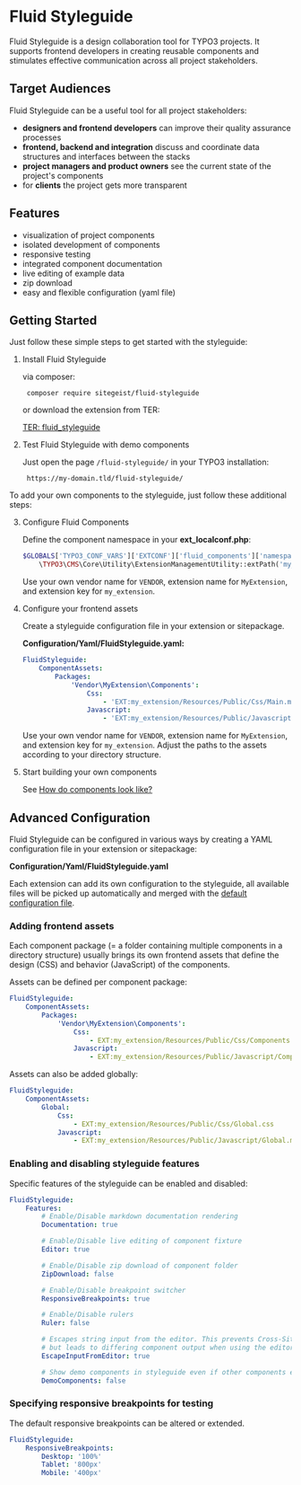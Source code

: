 # Fluid Styleguide

Fluid Styleguide is a design collaboration tool for TYPO3 projects. It supports frontend developers in creating reusable
components and stimulates effective communication across all project stakeholders.

## Target Audiences

Fluid Styleguide can be a useful tool for all project stakeholders:

* **designers and frontend developers** can improve their quality assurance processes
* **frontend, backend and integration** discuss and coordinate data structures and interfaces between the stacks
* **project managers and product owners** see the current state of the project's components
* for **clients** the project gets more transparent

## Features

* visualization of project components
* isolated development of components
* responsive testing
* integrated component documentation
* live editing of example data
* zip download
* easy and flexible configuration (yaml file)

## Getting Started

Just follow these simple steps to get started with the styleguide:

1. Install Fluid Styleguide

    via composer:

        composer require sitegeist/fluid-styleguide

    or download the extension from TER:

    [TER: fluid_styleguide](https://extensions.typo3.org/extension/fluid_styleguide/)

2. Test Fluid Styleguide with demo components

    Just open the page `/fluid-styleguide/` in your TYPO3 installation:

        https://my-domain.tld/fluid-styleguide/

To add your own components to the styleguide, just follow these additional steps:

3. Configure Fluid Components

    Define the component namespace in your **ext_localconf.php**:

    ```php
    $GLOBALS['TYPO3_CONF_VARS']['EXTCONF']['fluid_components']['namespaces']['VENDOR\\MyExtension\\Components'] =
        \TYPO3\CMS\Core\Utility\ExtensionManagementUtility::extPath('my_extension', 'Resources/Private/Components');
    ```

    Use your own vendor name for `VENDOR`, extension name for `MyExtension`, and extension key for `my_extension`.

4. Configure your frontend assets

    Create a styleguide configuration file in your extension or sitepackage.
    
    **Configuration/Yaml/FluidStyleguide.yaml:**

    ```yaml
    FluidStyleguide:
        ComponentAssets:
            Packages:
                'Vendor\MyExtension\Components':
                    Css:
                        - 'EXT:my_extension/Resources/Public/Css/Main.min.css'
                    Javascript:
                        - 'EXT:my_extension/Resources/Public/Javascript/Main.min.js'
    ```

    Use your own vendor name for `VENDOR`, extension name for `MyExtension`, and extension key for `my_extension`.
    Adjust the paths to the assets according to your directory structure.

5. Start building your own components

    See [How do components look like?](https://github.com/sitegeist/fluid-components#how-do-components-look-like)

## Advanced Configuration

Fluid Styleguide can be configured in various ways by creating a YAML configuration file in your extension or sitepackage:

**Configuration/Yaml/FluidStyleguide.yaml**

Each extension can add its own configuration to the styleguide, all available files will be picked up automatically and merged with the [default configuration file](./Configuration/Yaml/FluidStyleguide.yaml).

### Adding frontend assets

Each component package (= a folder containing multiple components in a directory structure) usually brings its own frontend assets
that define the design (CSS) and behavior (JavaScript) of the components.

Assets can be defined per component package:

```yaml
FluidStyleguide:
    ComponentAssets:
        Packages:
            'Vendor\MyExtension\Components':
                Css:
                    - EXT:my_extension/Resources/Public/Css/Components.css
                Javascript:
                    - EXT:my_extension/Resources/Public/Javascript/Components.js
```

Assets can also be added globally:

```yaml
FluidStyleguide:
    ComponentAssets:
        Global:
            Css:
                - EXT:my_extension/Resources/Public/Css/Global.css
            Javascript:
                - EXT:my_extension/Resources/Public/Javascript/Global.min.js
```

### Enabling and disabling styleguide features

Specific features of the styleguide can be enabled and disabled:

```yaml
FluidStyleguide:
    Features:
        # Enable/Disable markdown documentation rendering
        Documentation: true

        # Enable/Disable live editing of component fixture
        Editor: true

        # Enable/Disable zip download of component folder
        ZipDownload: false

        # Enable/Disable breakpoint switcher
        ResponsiveBreakpoints: true

        # Enable/Disable rulers
        Ruler: false

        # Escapes string input from the editor. This prevents Cross-Site-Scripting
        # but leads to differing component output when using the editor.
        EscapeInputFromEditor: true

        # Show demo components in styleguide even if other components exist
        DemoComponents: false
```

### Specifying responsive breakpoints for testing

The default responsive breakpoints can be altered or extended.

```yaml
FluidStyleguide:
    ResponsiveBreakpoints:
        Desktop: '100%'
        Tablet: '800px'
        Mobile: '400px'
```
